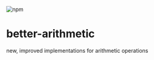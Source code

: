 ![npm](https://img.shields.io/npm/v/better-arithmetic)

# better-arithmetic

new, improved implementations for arithmetic operations
